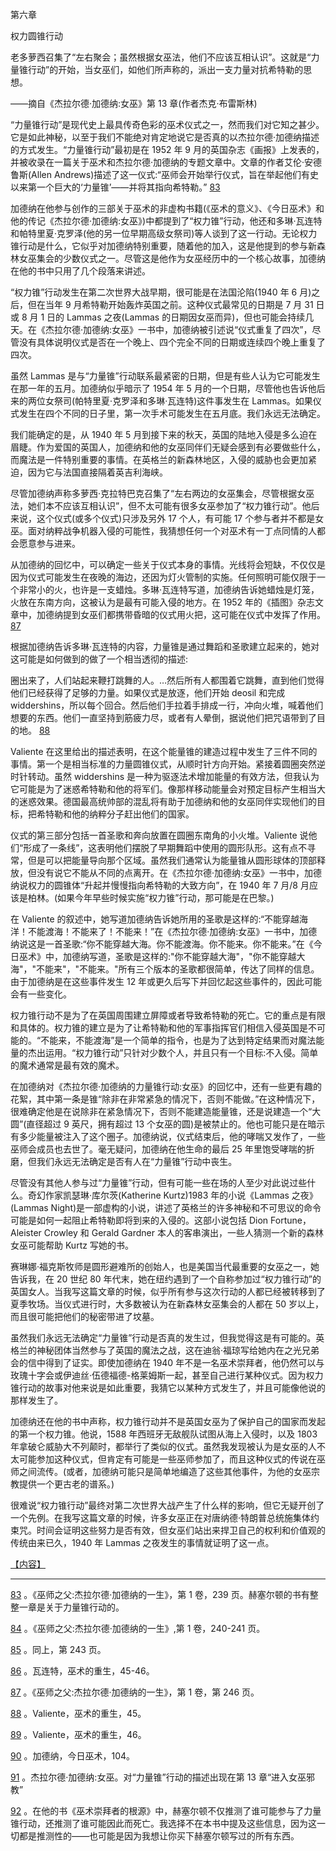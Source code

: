 

第六章

权力圆锥行动

老多萝西召集了“左右聚会；虽然根据女巫法，他们不应该互相认识”。这就是“力量锥行动”的开始，当女巫们，如他们所声称的，派出一支力量对抗希特勒的思想。

——摘自《杰拉尔德·加德纳:女巫》第 13 章(作者杰克·布雷斯林)

“力量锥行动”是现代史上最具传奇色彩的巫术仪式之一，然而我们对它知之甚少。它是如此神秘，以至于我们不能绝对肯定地说它是否真的以杰拉尔德·加德纳描述的方式发生。“力量锥行动”最初是在 1952 年 9 月的英国杂志《画报》上发表的，并被收录在一篇关于巫术和杰拉尔德·加德纳的专题文章中。文章的作者艾伦·安德鲁斯(Allen Andrews)描述了这一仪式:“巫师会开始举行仪式，旨在举起他们有史以来第一个巨大的‘力量锥’——并将其指向希特勒。” [83](TW-8.xhtml#footnote-091)

加德纳在他参与创作的三部关于巫术的非虚构书籍(《巫术的意义》、《今日巫术》和他的传记《杰拉尔德·加德纳:女巫》)中都提到了“权力锥”行动，他还和多琳·瓦连特和帕特里夏·克罗泽(他的另一位早期高级女祭司)等人谈到了这一行动。无论权力锥行动是什么，它似乎对加德纳特别重要，随着他的加入，这是他提到的参与新森林女巫集会的少数仪式之一。尽管这是他作为女巫经历中的一个核心故事，加德纳在他的书中只用了几个段落来讲述。

“权力锥”行动发生在第二次世界大战早期，很可能是在法国沦陷(1940 年 6 月)之后，但在当年 9 月希特勒开始轰炸英国之前。这种仪式最常见的日期是 7 月 31 日或 8 月 1 日的 Lammas 之夜(Lammas 的日期因女巫而异)，但也可能会持续几天。在《杰拉尔德·加德纳:女巫》一书中，加德纳被引述说“仪式重复了四次”，尽管没有具体说明仪式是否在一个晚上、四个完全不同的日期或连续四个晚上重复了四次。

虽然 Lammas 是与“力量锥”行动联系最紧密的日期，但是有些人认为它可能发生在那一年的五月。加德纳似乎暗示了 1954 年 5 月的一个日期，尽管他也告诉他后来的两位女祭司(帕特里夏·克罗泽和多琳·瓦连特)这件事发生在 Lammas。如果仪式发生在四个不同的日子里，第一次手术可能发生在五月底。我们永远无法确定。

我们能确定的是，从 1940 年 5 月到接下来的秋天，英国的陆地入侵是多么迫在眉睫。作为爱国的英国人，加德纳和他的女巫同伴们无疑会感到有必要做些什么，而魔法是一件特别重要的事情。在英格兰的新森林地区，入侵的威胁也会更加紧迫，因为它与法国直接隔着英吉利海峡。

尽管加德纳声称多萝西·克拉特巴克召集了“左右两边的女巫集会，尽管根据女巫法，她们本不应该互相认识”，但不太可能有很多女巫参加了“权力锥行动”。他后来说，这个仪式(或多个仪式)只涉及另外 17 个人，有可能 17 个参与者并不都是女巫。面对纳粹战争机器入侵的可能性，我猜想任何一个对巫术有一丁点同情的人都会愿意参与进来。

从加德纳的回忆中，可以确定一些关于仪式本身的事情。光线将会短缺，不仅仅是因为仪式可能发生在夜晚的海边，还因为灯火管制的实施。任何照明可能仅限于一个非常小的火，也许是一支蜡烛。多琳·瓦连特写道，加德纳告诉她蜡烛是灯笼，火放在东南方向，这被认为是最有可能入侵的地方。在 1952 年的《插图》杂志文章中，加德纳提到女巫们都携带昏暗的仪式用火把，这可能在仪式中发挥了作用。 [87](TW-8.xhtml#footnote-087)

根据加德纳告诉多琳·瓦连特的内容，力量锥是通过舞蹈和圣歌建立起来的，她对这可能是如何做到的做了一个相当透彻的描述:

圈出来了，人们站起来鞭打跳舞的人。…然后所有人都围着它跳舞，直到他们觉得他们已经获得了足够的力量。如果仪式是放逐，他们开始 deosil 和完成 widdershins，所以每个回合。然后他们手拉着手排成一行，冲向火堆，喊着他们想要的东西。他们一直坚持到筋疲力尽，或者有人晕倒，据说他们把咒语带到了目的地。 [88](TW-8.xhtml#footnote-086)

Valiente 在这里给出的描述表明，在这个能量锥的建造过程中发生了三件不同的事情。第一个是相当标准的力量圆锥仪式，从顺时针方向开始。紧接着圆圈突然逆时针转动。虽然 widdershins 是一种为驱逐法术增加能量的有效方法，但我认为它可能是为了迷惑希特勒和他的将军们。像那样移动能量会对预定目标产生相当大的迷惑效果。德国最高统帅部的混乱将有助于加德纳和他的女巫同伴实现他们的目标，把希特勒和他的纳粹分子赶出他们的国家。

仪式的第三部分包括一首圣歌和奔向放置在圆圈东南角的小火堆。Valiente 说他们“形成了一条线”，这表明他们摆脱了早期舞蹈中使用的圆形队形。这有点不寻常，但是可以把能量导向那个区域。虽然我们通常认为能量锥从圆形球体的顶部释放，但没有说它不能从不同的点离开。在《杰拉尔德·加德纳:女巫》一书中，加德纳说权力的圆锥体“升起并慢慢指向希特勒的大致方向”，在 1940 年 7 月/8 月应该是柏林。(如果今年早些时候实施“权力锥”行动，那可能是在巴黎。)

在 Valiente 的叙述中，她写道加德纳告诉她所用的圣歌是这样的:“不能穿越海洋！不能渡海！不能来了！不能来！”在《杰拉尔德·加德纳:女巫》一书中，加德纳说这是一首圣歌:“你不能穿越大海。你不能渡海。你不能来。你不能来。”在《今日巫术》中，加德纳写道，圣歌是这样的:"你不能穿越大海"，"你不能穿越大海"，"不能来"，"不能来。"所有三个版本的圣歌都很简单，传达了同样的信息。由于加德纳是在这些事件发生 12 年或更久后写下并回忆起这些事件的，因此可能会有一些变化。

权力锥行动不是为了在英国周围建立屏障或者导致希特勒的死亡。它的重点是有限和具体的。权力锥的建立是为了让希特勒和他的军事指挥官们相信入侵英国是不可能的。“不能来，不能渡海”是一个简单的指令，也是为了达到特定结果而对魔法能量的杰出运用。“权力锥行动”只针对少数个人，并且只有一个目标:不入侵。简单的魔术通常是最有效的魔术。

在加德纳对《杰拉尔德·加德纳的力量锥行动:女巫》的回忆中，还有一些更有趣的花絮，其中第一条是锥“除非在非常紧急的情况下，否则不能做。”在这种情况下，很难确定他是在说除非在紧急情况下，否则不能建造能量锥，还是说建造一个“大圆”(直径超过 9 英尺，拥有超过 13 个女巫的圆)是被禁止的。他也可能只是在暗示有多少能量被注入了这个圈子。加德纳说，仪式结束后，他的哮喘又发作了，一些巫师会成员也去世了。毫无疑问，加德纳在他生命的最后 25 年里饱受哮喘的折磨，但我们永远无法确定是否有人在“力量锥”行动中丧生。

尽管没有其他人参与过“力量锥”行动，但有可能一些在场的人至少对此说过些什么。奇幻作家凯瑟琳·库尔茨(Katherine Kurtz)1983 年的小说《Lammas 之夜》(Lammas Night)是一部虚构的小说，讲述了英格兰的许多神秘和不可思议的命令可能是如何一起阻止希特勒即将到来的入侵的。这部小说包括 Dion Fortune，Aleister Crowley 和 Gerald Gardner 本人的客串演出，一些人猜测一个新的森林女巫可能帮助 Kurtz 写她的书。

赛琳娜·福克斯牧师是圆形避难所的创始人，也是美国当代最重要的女巫之一，她告诉我，在 20 世纪 80 年代末，她在纽约遇到了一个自称参加过“权力锥行动”的英国女人。当我写这篇文章的时候，似乎所有参与这次行动的人都已经被转移到了夏季牧场。当仪式进行时，大多数被认为在新森林女巫集会的人都在 50 岁以上，而且很可能把他们的秘密带进了坟墓。

虽然我们永远无法确定“力量锥”行动是否真的发生过，但我觉得这是有可能的。英格兰的神秘团体当然参与了英国的魔法之战，这在迪翁·福琼写给她内在之光兄弟会的信中得到了证实。即使加德纳在 1940 年不是一名巫术崇拜者，他仍然可以与玫瑰十字会或伊迪丝·伍德福德-格莱姆斯一起，甚至自己进行某种仪式。因为权力锥行动的故事对他来说是如此重要，我猜它以某种方式发生了，并且可能像他说的那样发生了。

加德纳还在他的书中声称，权力锥行动并不是英国女巫为了保护自己的国家而发起的第一个权力锥。他说，1588 年西班牙无敌舰队试图从海上入侵时，以及 1803 年拿破仑威胁大不列颠时，都举行了类似的仪式。虽然我发现被认为是女巫的人不太可能参加这种仪式，但肯定有可能是一些巫师参加了，而且这种仪式的传说在巫师之间流传。(或者，加德纳可能只是简单地编造了这些其他事件，为他的女巫宗教提供一个更古老的谱系。)

很难说“权力锥行动”最终对第二次世界大战产生了什么样的影响，但它无疑开创了一个先例。在我写这篇文章的时候，许多女巫正在对唐纳德·特朗普总统施集体约束咒。时间会证明这些努力是否有效，但女巫们站出来捍卫自己的权利和价值观的传统由来已久，1940 年 Lammas 之夜发生的事情就证明了这一点。

[【内容】](Contents.xhtml#_idTextAnchor000)

* * *

[83](TW-8.xhtml#footnote-091-backlink) 。《巫师之父:杰拉尔德·加德纳的一生》，第 1 卷，239 页。赫塞尔顿的书有整整一章是关于力量锥行动的。

[84](TW-8.xhtml#footnote-090-backlink) 。《巫师之父:杰拉尔德·加德纳的一生》,第 1 卷，240-241 页。

[85](TW-8.xhtml#footnote-089-backlink) 。同上，第 243 页。

[86](TW-8.xhtml#footnote-088-backlink) 。瓦连特，巫术的重生，45-46。

[87](TW-8.xhtml#footnote-087-backlink) 。《巫师之父:杰拉尔德·加德纳的一生》，第 1 卷，第 246 页。

[88](TW-8.xhtml#footnote-086-backlink) 。Valiente，巫术的重生，45。

[89](TW-8.xhtml#footnote-085-backlink) 。Valiente，巫术的重生，46。

[90](TW-8.xhtml#footnote-084-backlink) 。加德纳，今日巫术，104。

[91](TW-8.xhtml#footnote-083-backlink) 。杰拉尔德·加德纳:女巫。对“力量锥”行动的描述出现在第 13 章“进入女巫邪教”

[92](TW-8.xhtml#footnote-082-backlink) 。在他的书《巫术崇拜者的根源》中，赫塞尔顿不仅推测了谁可能参与了力量锥行动，还推测了谁可能因此而死亡。我选择不在本书中提及这些信息，因为这一切都是推测性的——也可能是因为我想让你买下赫塞尔顿写过的所有东西。